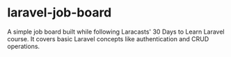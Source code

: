 # laravel-job-board
A simple job board built while following Laracasts' 30 Days to Learn Laravel course. It covers basic Laravel concepts like authentication and CRUD operations.
